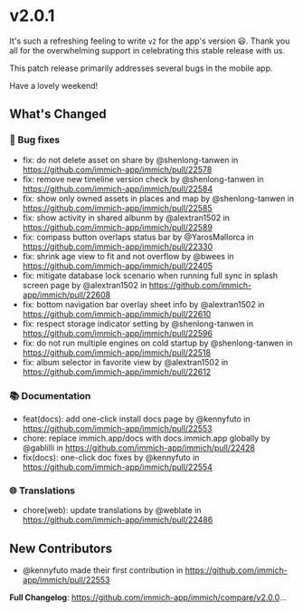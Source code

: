 # v2.0.1

It's such a refreshing feeling to write `v2` for the app's version 😃. Thank you all for the overwhelming support in celebrating this stable release with us.

This patch release primarily addresses several bugs in the mobile app.

Have a lovely weekend!

<!-- Release notes generated using configuration in .github/release.yml at main -->

## What's Changed
### 🐛 Bug fixes
* fix: do not delete asset on share by @shenlong-tanwen in https://github.com/immich-app/immich/pull/22578
* fix: remove new timeline version check by @shenlong-tanwen in https://github.com/immich-app/immich/pull/22584
* fix: show only owned assets in places and map by @shenlong-tanwen in https://github.com/immich-app/immich/pull/22585
* fix: show activity in shared albunm by @alextran1502 in https://github.com/immich-app/immich/pull/22589
* fix: compass button overlaps status bar by @YarosMallorca in https://github.com/immich-app/immich/pull/22330
* fix: shrink age view to fit and not overflow by @bwees in https://github.com/immich-app/immich/pull/22405
* fix: mitigate database lock scenario when running full sync in splash screen page by @alextran1502 in https://github.com/immich-app/immich/pull/22608
* fix: bottom navigation bar overlay sheet info by @alextran1502 in https://github.com/immich-app/immich/pull/22610
* fix: respect storage indicator setting by @shenlong-tanwen in https://github.com/immich-app/immich/pull/22596
* fix: do not run multiple engines on cold startup by @shenlong-tanwen in https://github.com/immich-app/immich/pull/22518
* fix: album selector in favorite view by @alextran1502 in https://github.com/immich-app/immich/pull/22612
### 📚 Documentation
* feat(docs): add one-click install docs page by @kennyfuto in https://github.com/immich-app/immich/pull/22553
* chore: replace immich.app/docs with docs.immich.app globally by @gablilli in https://github.com/immich-app/immich/pull/22428
* fix(docs): one-click doc fixes by @kennyfuto in https://github.com/immich-app/immich/pull/22554
### 🌐 Translations
* chore(web): update translations by @weblate in https://github.com/immich-app/immich/pull/22486

## New Contributors
* @kennyfuto made their first contribution in https://github.com/immich-app/immich/pull/22553

**Full Changelog**: https://github.com/immich-app/immich/compare/v2.0.0...